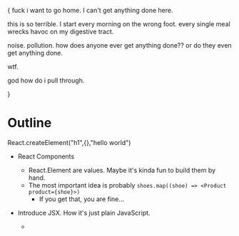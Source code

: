 {
  fuck i want to go home. I can't get anything done here.

  this is so terrible. I start every morning on the wrong foot. every single meal wrecks havoc on my digestive tract.

  noise. pollution. how does anyone ever get anything done?? or do they even get anything done.

  wtf.

  god how do i pull through.

}

# Outline

React.createElement("h1",{},"hello world")

+ React Components
  + React.Element are values. Maybe it's kinda fun to build them by hand.
  + The most important idea is probably `shoes.map((shoe) => <Product product={shoe}>)`
    + If you get that, you are fine...

+ Introduce JSX. How it's just plain JavaScript.
  + <script> to React.
  + Play around in browser.
  + Shadow DOM and Reconciliation.

+ modularity. common js
  + first approximation: separate <script> tags.
  + second step: commonjs & browserify bundling.

+ React Component
  + One step up. Add logic to views.

  + <Checkout>, <Products>, <Cart>, <SiteTitle>

+ Store. Read-Only data.

day 3 - componentize
  + data.
  + interface with DOM. perfect-scroll.
  + state. filter for hearted products.
    + pass a heart-filter setter down to the sidebar as prop.
      + pass the heart filter down to products as prop.
    + up-down cross-component communication is admittedly clumsy. will refactor with flux.

+ done.

+ flux

+ immutability, history, and undo



+ Useful ES6 Features - Part 1
  + `let` everywhere
  + `=>` everywhere
  + the object function notation: `render() { ... }`
  + `let {a,b,c} = obj`
